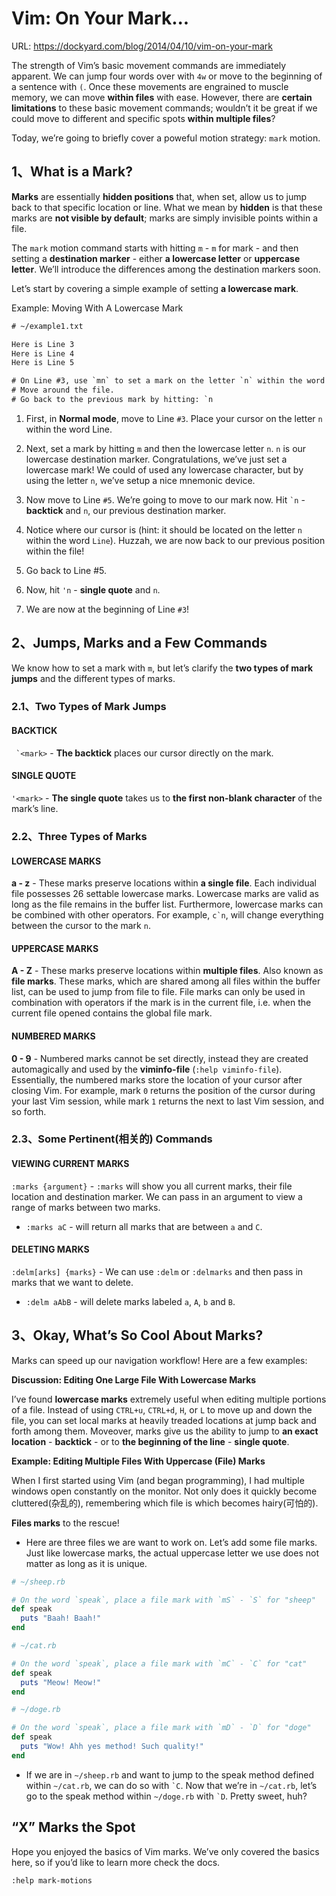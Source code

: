 # Vim: On Your Mark...

URL: https://dockyard.com/blog/2014/04/10/vim-on-your-mark

The strength of Vim’s basic movement commands are immediately apparent. We can jump four words over with `4w` or move to the beginning of a sentence with `(`. Once these movements are engrained to muscle memory, we can move **within files** with ease. However, there are **certain limitations** to these basic movement commands; wouldn’t it be great if we could move to different and specific spots **within multiple files**?

Today, we’re going to briefly cover a poweful motion strategy: `mark` motion.

## 1、What is a Mark?

**Marks** are essentially **hidden positions** that, when set, allow us to jump back to that specific location or line. What we mean by **hidden** is that these marks are **not visible by default**; marks are simply invisible points within a file.

The `mark` motion command starts with hitting `m` - `m` for mark - and then setting a **destination marker** - either **a lowercase letter** or **uppercase letter**. We’ll introduce the differences among the destination markers soon.

Let’s start by covering a simple example of setting **a lowercase mark**.

Example: Moving With A Lowercase Mark

```txt
# ~/example1.txt

Here is Line 3
Here is Line 4
Here is Line 5

# On Line #3, use `mn` to set a mark on the letter `n` within the word `Line`.
# Move around the file.
# Go back to the previous mark by hitting: `n
```

1. First, in **Normal mode**, move to Line `#3`. Place your cursor on the letter `n` within the word Line.

2. Next, set a mark by hitting `m` and then the lowercase letter `n`. `n` is our lowercase destination marker. Congratulations, we’ve just set a lowercase mark! We could of used any lowercase character, but by using the letter `n`, we’ve setup a nice mnemonic device.

3. Now move to Line `#5`. We’re going to move to our mark now. Hit `` `n `` - **backtick** and `n`, our previous destination marker.

4. Notice where our cursor is (hint: it should be located on the letter `n` within the word `Line`). Huzzah, we are now back to our previous position within the file!

5. Go back to Line #5.

6. Now, hit `'n` - **single quote** and `n`.

7. We are now at the beginning of Line `#3`!

## 2、Jumps, Marks and a Few Commands

We know how to set a mark with `m`, but let’s clarify the **two types of mark jumps** and the different types of marks.

### 2.1、Two Types of Mark Jumps

#### BACKTICK

`` `<mark>`` - **The backtick** places our cursor directly on the mark.

#### SINGLE QUOTE

`'<mark>` - **The single quote** takes us to **the first non-blank character** of the mark’s line.

### 2.2、Three Types of Marks

#### LOWERCASE MARKS

**a - z** - These marks preserve locations within **a single file**. Each individual file possesses 26 settable lowercase marks. Lowercase marks are valid as long as the file remains in the buffer list. Furthermore, lowercase marks can be combined with other operators. For example, `` c`n ``, will change everything between the cursor to the mark `n`.

#### UPPERCASE MARKS

**A - Z** - These marks preserve locations within **multiple files**. Also known as **file marks**. These marks, which are shared among all files within the buffer list, can be used to jump from file to file. File marks can only be used in combination with operators if the mark is in the current file, i.e. when the current file opened contains the global file mark.

#### NUMBERED MARKS

**0 - 9** - Numbered marks cannot be set directly, instead they are created automagically and used by the **viminfo-file** (`:help viminfo-file`). Essentially, the numbered marks store the location of your cursor after closing Vim. For example, mark `0` returns the position of the cursor during your last Vim session, while mark `1` returns the next to last Vim session, and so forth.

### 2.3、Some Pertinent(相关的) Commands

#### VIEWING CURRENT MARKS

`:marks {argument}` - `:marks` will show you all current marks, their file location and destination marker. We can pass in an argument to view a range of marks between two marks.

- `:marks aC` - will return all marks that are between `a` and `C`.

#### DELETING MARKS

`:delm[arks] {marks}` - We can use `:delm` or `:delmarks` and then pass in marks that we want to delete.

- `:delm aAbB` - will delete marks labeled `a`, `A`, `b` and `B`.

## 3、Okay, What’s So Cool About Marks?

Marks can speed up our navigation workflow! Here are a few examples:

**Discussion: Editing One Large File With Lowercase Marks**

I’ve found **lowercase marks** extremely useful when editing multiple portions of a file. Instead of using `CTRL+u`, `CTRL+d`, `H`, or `L` to move up and down the file, you can set local marks at heavily treaded locations at jump back and forth among them. Moveover, marks give us the ability to jump to **an exact location** - **backtick** - or to **the beginning of the line** - **single quote**.

**Example: Editing Multiple Files With Uppercase (File) Marks**

When I first started using Vim (and began programming), I had multiple windows open constantly on the monitor. Not only does it quickly become cluttered(杂乱的), remembering which file is which becomes hairy(可怕的).

**Files marks** to the rescue!

- Here are three files we are want to work on. Let’s add some file marks. Just like lowercase marks, the actual uppercase letter we use does not matter as long as it is unique.

```ruby
# ~/sheep.rb

# On the word `speak`, place a file mark with `mS` - `S` for "sheep"
def speak
  puts "Baah! Baah!"
end
```

```ruby
# ~/cat.rb

# On the word `speak`, place a file mark with `mC` - `C` for "cat"
def speak
  puts "Meow! Meow!"
end
```

```ruby
# ~/doge.rb

# On the word `speak`, place a file mark with `mD` - `D` for "doge"
def speak
  puts "Wow! Ahh yes method! Such quality!"
end
```

- If we are in `~/sheep.rb` and want to jump to the speak method defined within `~/cat.rb`, we can do so with `` `C ``. Now that we’re in `~/cat.rb`, let’s go to the speak method within `~/doge.rb` with `` `D ``. Pretty sweet, huh?

## “X” Marks the Spot

Hope you enjoyed the basics of Vim marks. We’ve only covered the basics here, so if you’d like to learn more check the docs.

```vim
:help mark-motions
```
